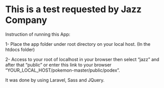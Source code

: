 # This is a test requested by Jazz Company

Instruction of running this App:

1- Place the app folder under root directory on your local host. (In the htdocs folder)

2- Access to your root of localhost in your browser then select “jazz” and after that “public” or enter this link to your browser “YOUR_LOCAL_HOST/pokemon-master/public/podex”.

It was done by using Laravel, Sass and JQuery.
    
    
